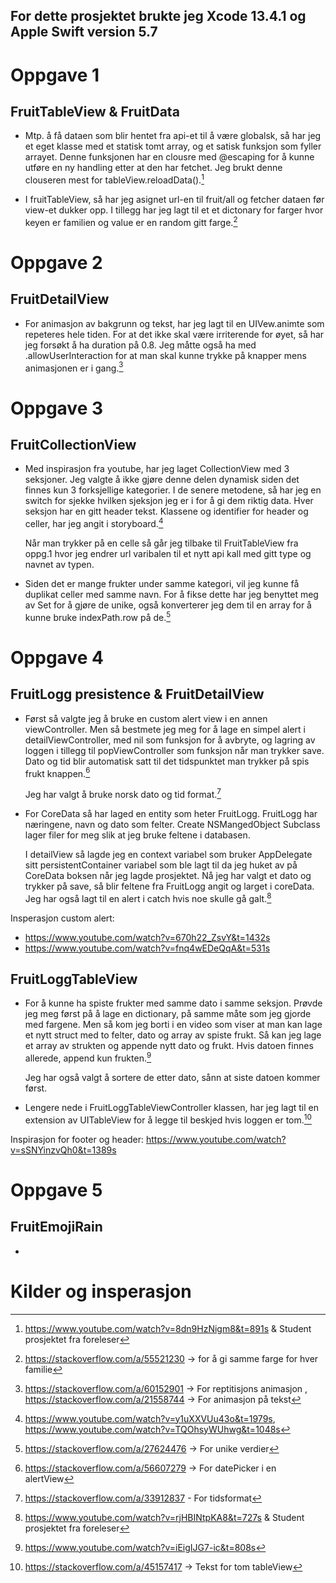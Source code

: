 ## For dette prosjektet brukte jeg Xcode 13.4.1 og Apple Swift version 5.7

# Oppgave 1
## FruitTableView & FruitData
* Mtp. å få dataen som blir hentet fra api-et til å være globalsk, så har jeg et eget klasse med et statisk tomt array, og et satisk funksjon som fyller arrayet. Denne funksjonen har en clousre med @escaping for å kunne utføre en ny handling etter at den har fetchet. Jeg brukt denne clouseren mest for tableView.reloadData().[^2]
        
* I fruitTableView, så har jeg asignet url-en til fruit/all og fetcher dataen før view-et dukker opp. I tillegg har jeg lagt til et et dictonary for farger hvor keyen er familien og value er en random gitt farge.[^1]

[^1]: https://stackoverflow.com/a/55521230 -> for å gi samme farge for hver familie
[^2]: https://www.youtube.com/watch?v=8dn9HzNigm8&t=891s & Student prosjektet fra foreleser

# Oppgave 2
## FruitDetailView
* For animasjon av bakgrunn og tekst, har jeg lagt til en UIVew.animte som repeteres hele tiden. For at det ikke skal være irriterende for øyet, så har jeg forsøkt å ha duration på 0.8. Jeg måtte også ha med .allowUserInteraction for at man skal kunne trykke på knapper mens animasjonen er i gang.[^3] 

[^3]: https://stackoverflow.com/a/60152901 -> For reptitisjons animasjon , https://stackoverflow.com/a/21558744 -> For animasjon på tekst 
    
# Oppgave 3
## FruitCollectionView
* Med inspirasjon fra youtube, har jeg laget CollectionView med 3 seksjoner. Jeg valgte å ikke gjøre denne delen dynamisk siden det finnes kun 3 forksjellige kategorier. I de senere metodene, så har jeg en switch for sjekke hvilken sjeksjon jeg er i for å gi dem riktig data. Hver seksjon har en gitt header tekst. Klassene og identifier for header og celler, har jeg angit i storyboard.[^4] 

    Når man trykker på en celle så går jeg tilbake til FruitTableView fra oppg.1 hvor jeg endrer url varibalen til et nytt api kall med gitt type og navnet av typen.
    
* Siden det er mange frukter under samme kategori, vil jeg kunne få duplikat celler med samme navn. For å fikse dette har jeg benyttet meg av Set for å gjøre de unike, også konverterer jeg dem til en array for å kunne bruke indexPath.row på de.[^5]

[^4]: https://www.youtube.com/watch?v=y1uXXVUu43o&t=1979s, https://www.youtube.com/watch?v=TQOhsyWUhwg&t=1048s
[^5]: https://stackoverflow.com/a/27624476 -> For unike verdier

    
# Oppgave 4
## FruitLogg presistence & FruitDetailView
* Først så valgte jeg å bruke en custom alert view i en annen viewController. Men så bestmete jeg meg for å lage en simpel alert i detailViewController, med nil som funksjon for å avbryte, og lagring av loggen i tillegg til popViewController som funksjon når man trykker save. Dato og tid blir automatisk satt til det tidspunktet man trykker på spis frukt knappen.[^6]

    Jeg har valgt å bruke norsk dato og tid format.[^7]

* For CoreData så har laged en entity som heter FruitLogg. FruitLogg har næringene, navn og dato som felter. Create NSMangedObject Subclass lager filer for meg slik at jeg bruke feltene i databasen. 

    I detailView så lagde jeg en context variabel som bruker AppDelegate sitt persistentContainer variabel som ble lagt til da jeg huket av på CoreData boksen når jeg lagde prosjektet. Nå jeg har valgt et dato og trykker på save, så blir feltene fra FruitLogg angit og larget i coreData. Jeg har også lagt til en alert i catch hvis noe skulle gå galt.[^8] 
    
Insperasjon custom alert:
- https://www.youtube.com/watch?v=670h22_ZsvY&t=1432s
- https://www.youtube.com/watch?v=fnq4wEDeQqA&t=531s 

[^6]: https://stackoverflow.com/a/56607279 -> For datePicker i en alertView
[^7]: https://stackoverflow.com/a/33912837 - For tidsformat
[^8]: https://www.youtube.com/watch?v=rjHBINtpKA8&t=727s & Student prosjektet fra foreleser
    
## FruitLoggTableView
* For å kunne ha spiste frukter med samme dato i samme seksjon. Prøvde jeg meg først på å lage en dictionary, på samme måte som jeg gjorde med fargene. Men så kom jeg borti i en video som viser at man kan lage et nytt struct med to felter, dato og array av spiste frukt. Så kan jeg lage et array av strukten og appende nytt dato og frukt. Hvis datoen finnes allerede, append kun frukten.[^9]

    Jeg har også valgt å sortere de etter dato, sånn at siste datoen kommer først.
* Lengere nede i FruitLoggTableViewController klassen, har jeg lagt til en extension av UITableView for å legge til beskjed hvis loggen er tom.[^10]

Inspirasjon for footer og header: https://www.youtube.com/watch?v=sSNYinzvQh0&t=1389s

[^9]: https://www.youtube.com/watch?v=iEigIJG7-ic&t=808s
[^10]: https://stackoverflow.com/a/45157417 -> Tekst for tom tableView

    
# Oppgave 5
## FruitEmojiRain
* 

# Kilder og insperasjon 

